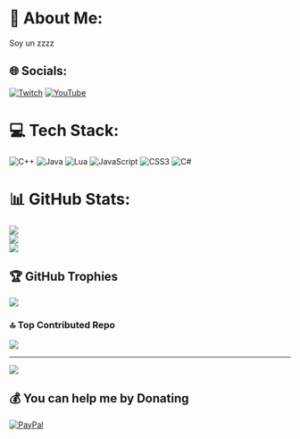 # 💫 About Me:
Soy un zzzz


## 🌐 Socials:
[![Twitch](https://img.shields.io/badge/Twitch-%239146FF.svg?logo=Twitch&logoColor=white)](https://twitch.tv/avidevs) [![YouTube](https://img.shields.io/badge/YouTube-%23FF0000.svg?logo=YouTube&logoColor=white)](https://youtube.com/@AviDevs) 

# 💻 Tech Stack:
![C++](https://img.shields.io/badge/c++-%2300599C.svg?style=for-the-badge&logo=c%2B%2B&logoColor=white) ![Java](https://img.shields.io/badge/java-%23ED8B00.svg?style=for-the-badge&logo=openjdk&logoColor=white) ![Lua](https://img.shields.io/badge/lua-%232C2D72.svg?style=for-the-badge&logo=lua&logoColor=white) ![JavaScript](https://img.shields.io/badge/javascript-%23323330.svg?style=for-the-badge&logo=javascript&logoColor=%23F7DF1E) ![CSS3](https://img.shields.io/badge/css3-%231572B6.svg?style=for-the-badge&logo=css3&logoColor=white) ![C#](https://img.shields.io/badge/c%23-%23239120.svg?style=for-the-badge&logo=csharp&logoColor=white)
# 📊 GitHub Stats:
![](https://github-readme-stats.vercel.app/api?username=Cristofer543&theme=gruvbox&hide_border=false&include_all_commits=false&count_private=false)<br/>
![](https://github-readme-streak-stats.herokuapp.com/?user=Cristofer543&theme=gruvbox&hide_border=false)<br/>
![](https://github-readme-stats.vercel.app/api/top-langs/?username=Cristofer543&theme=gruvbox&hide_border=false&include_all_commits=false&count_private=false&layout=compact)

## 🏆 GitHub Trophies
![](https://github-profile-trophy.vercel.app/?username=Cristofer543&theme=radical&no-frame=false&no-bg=true&margin-w=4)

### 🔝 Top Contributed Repo
![](https://github-contributor-stats.vercel.app/api?username=Cristofer543&limit=5&theme=dark&combine_all_yearly_contributions=true)

---
[![](https://visitcount.itsvg.in/api?id=Cristofer543&icon=0&color=0)](https://visitcount.itsvg.in)

  ## 💰 You can help me by Donating
  [![PayPal](https://img.shields.io/badge/PayPal-00457C?style=for-the-badge&logo=paypal&logoColor=white)](https://paypal.me/joseralbertotavarez) 

  
<!-- Proudly created with GPRM ( https://gprm.itsvg.in ) -->
